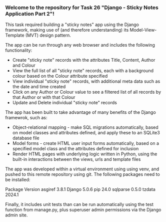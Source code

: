 ### Welcome to the repository for Task 26 "Django - Sticky Notes Application Part 2"!

This task required building a "sticky notes" app using the Django framework, making use of (and therefore understanding) its Model-View-Template (MVT) design pattern.

The app can be run through any web browser and includes the following functionality:
- Create "sticky note" records with the attributes Title, Content, Author and Colour
- View the full list of all "sticky note" records, each with a background colour based on the Colour attribute specified
- View individual "sticky note" records, with additional meta data such as the date and time created
- Click on any Author or Colour value to see a filtered list of all records by that Author or with that Colour
- Update and Delete individual "sticky note" records

The app has been built to take advantage of many benefits of the Django framewrok, such as:
- Object-relational mapping - make SQL migrations automatically, based on model classes and attributes defined, and apply these to an SQLite3 database file
- Model forms - create HTML user input forms automatically, based on a specified model class and the attributes defined for inclusion
- Render HTML pages with underlying logic written in Python, using the built-in interactions between the views, urls and template files

The app was developed within a virtual environment using using venv, and pushed to this remote repository using git. The following packages need to be installed:

Package  Version
asgiref  3.8.1
Django   5.0.6
pip      24.0
sqlparse 0.5.0
tzdata   2024.1

Finally, it includes unit tests than can be run automatically using the test function from manage.py, plus superuser admin permissions via the Django admin site.
